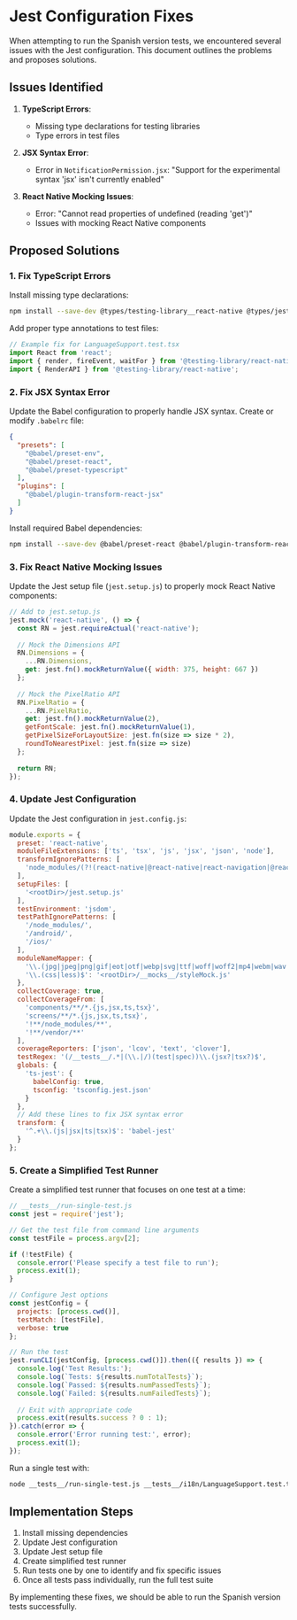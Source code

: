 # Jest Configuration Fixes

When attempting to run the Spanish version tests, we encountered several issues with the Jest configuration. This document outlines the problems and proposes solutions.

## Issues Identified

1. **TypeScript Errors**:
   - Missing type declarations for testing libraries
   - Type errors in test files

2. **JSX Syntax Error**:
   - Error in `NotificationPermission.jsx`: "Support for the experimental syntax 'jsx' isn't currently enabled"

3. **React Native Mocking Issues**:
   - Error: "Cannot read properties of undefined (reading 'get')"
   - Issues with mocking React Native components

## Proposed Solutions

### 1. Fix TypeScript Errors

Install missing type declarations:

```bash
npm install --save-dev @types/testing-library__react-native @types/jest
```

Add proper type annotations to test files:

```typescript
// Example fix for LanguageSupport.test.tsx
import React from 'react';
import { render, fireEvent, waitFor } from '@testing-library/react-native';
import { RenderAPI } from '@testing-library/react-native';
```

### 2. Fix JSX Syntax Error

Update the Babel configuration to properly handle JSX syntax. Create or modify `.babelrc` file:

```json
{
  "presets": [
    "@babel/preset-env",
    "@babel/preset-react",
    "@babel/preset-typescript"
  ],
  "plugins": [
    "@babel/plugin-transform-react-jsx"
  ]
}
```

Install required Babel dependencies:

```bash
npm install --save-dev @babel/preset-react @babel/plugin-transform-react-jsx
```

### 3. Fix React Native Mocking Issues

Update the Jest setup file (`jest.setup.js`) to properly mock React Native components:

```javascript
// Add to jest.setup.js
jest.mock('react-native', () => {
  const RN = jest.requireActual('react-native');
  
  // Mock the Dimensions API
  RN.Dimensions = {
    ...RN.Dimensions,
    get: jest.fn().mockReturnValue({ width: 375, height: 667 })
  };
  
  // Mock the PixelRatio API
  RN.PixelRatio = {
    ...RN.PixelRatio,
    get: jest.fn().mockReturnValue(2),
    getFontScale: jest.fn().mockReturnValue(1),
    getPixelSizeForLayoutSize: jest.fn(size => size * 2),
    roundToNearestPixel: jest.fn(size => size)
  };
  
  return RN;
});
```

### 4. Update Jest Configuration

Update the Jest configuration in `jest.config.js`:

```javascript
module.exports = {
  preset: 'react-native',
  moduleFileExtensions: ['ts', 'tsx', 'js', 'jsx', 'json', 'node'],
  transformIgnorePatterns: [
    'node_modules/(?!(react-native|@react-native|react-navigation|@react-navigation|@expo|expo|@unimodules|react-native-vector-icons|react-native-gesture-handler)/)'
  ],
  setupFiles: [
    '<rootDir>/jest.setup.js'
  ],
  testEnvironment: 'jsdom',
  testPathIgnorePatterns: [
    '/node_modules/',
    '/android/',
    '/ios/'
  ],
  moduleNameMapper: {
    '\\.(jpg|jpeg|png|gif|eot|otf|webp|svg|ttf|woff|woff2|mp4|webm|wav|mp3|m4a|aac|oga)$': '<rootDir>/__mocks__/fileMock.js',
    '\\.(css|less)$': '<rootDir>/__mocks__/styleMock.js'
  },
  collectCoverage: true,
  collectCoverageFrom: [
    'components/**/*.{js,jsx,ts,tsx}',
    'screens/**/*.{js,jsx,ts,tsx}',
    '!**/node_modules/**',
    '!**/vendor/**'
  ],
  coverageReporters: ['json', 'lcov', 'text', 'clover'],
  testRegex: '(/__tests__/.*|(\\.|/)(test|spec))\\.(jsx?|tsx?)$',
  globals: {
    'ts-jest': {
      babelConfig: true,
      tsconfig: 'tsconfig.jest.json'
    }
  },
  // Add these lines to fix JSX syntax error
  transform: {
    '^.+\\.(js|jsx|ts|tsx)$': 'babel-jest'
  }
};
```

### 5. Create a Simplified Test Runner

Create a simplified test runner that focuses on one test at a time:

```javascript
// __tests__/run-single-test.js
const jest = require('jest');

// Get the test file from command line arguments
const testFile = process.argv[2];

if (!testFile) {
  console.error('Please specify a test file to run');
  process.exit(1);
}

// Configure Jest options
const jestConfig = {
  projects: [process.cwd()],
  testMatch: [testFile],
  verbose: true
};

// Run the test
jest.runCLI(jestConfig, [process.cwd()]).then(({ results }) => {
  console.log('Test Results:');
  console.log(`Tests: ${results.numTotalTests}`);
  console.log(`Passed: ${results.numPassedTests}`);
  console.log(`Failed: ${results.numFailedTests}`);
  
  // Exit with appropriate code
  process.exit(results.success ? 0 : 1);
}).catch(error => {
  console.error('Error running test:', error);
  process.exit(1);
});
```

Run a single test with:

```bash
node __tests__/run-single-test.js __tests__/i18n/LanguageSupport.test.tsx
```

## Implementation Steps

1. Install missing dependencies
2. Update Jest configuration
3. Update Jest setup file
4. Create simplified test runner
5. Run tests one by one to identify and fix specific issues
6. Once all tests pass individually, run the full test suite

By implementing these fixes, we should be able to run the Spanish version tests successfully.